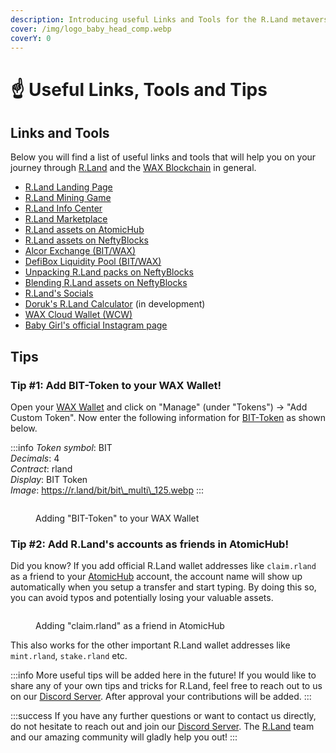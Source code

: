 ```yaml
---
description: Introducing useful Links and Tools for the R.Land metaverse!
cover: /img/logo_baby_head_comp.webp
coverY: 0
---
```


# ☝ Useful Links, Tools and Tips

## Links and Tools

Below you will find a list of useful links and tools that will help you on your journey through [R.Land](https://r.land/) and the [WAX Blockchain](https://on.wax.io/wax-io/) in general.

* [R.Land Landing Page](https://rland.world/)
* [R.Land Mining Game](https://play.r.land/mine)
* [R.Land Info Center](https://r.land/)
* [R.Land Marketplace](https://market.r.land/)
* [R.Land assets on AtomicHub](https://wax.atomichub.io/market?collection\_name=rland\&order=desc\&sort=created\&symbol=WAX)
* [R.Land assets on NeftyBlocks](https://neftyblocks.com/marketplace/listing?collection\_name=rland)
* [Alcor Exchange (BIT/WAX)](https://alcor.exchange/trade/bit-rland\_wax-eosio.token)&#x20;
* [DefiBox Liquidity Pool (BIT/WAX)](https://wax.defibox.io/marketDetail/131)
* [Unpacking R.Land packs on NeftyBlocks](https://neftyblocks.com/c/rland/packs)
* [Blending R.Land assets on NeftyBlocks](https://neftyblocks.com/c/rland/blends)
* [R.Land's Socials](/community/socials)
* [Doruk's R.Land Calculator](https://rlandtools.vercel.app/) (in development)
* [WAX Cloud Wallet (WCW)](https://wallet.wax.io/nfts)
* [Baby Girl's official Instagram page](https://www.instagram.com/pupbabygirl/)

## Tips

### **Tip #1:** Add BIT-Token to your WAX Wallet!

Open your [WAX Wallet](https://wallet.wax.io/dashboard) and click on "Manage" (under "Tokens") -> "Add Custom Token". Now enter the following information for [BIT-Token](/tokenomics/bit-token) as shown below.

:::info
_Token symbol_: BIT \
_Decimals_: 4 \
_Contract_: rland \
_Display_: BIT Token \
_Image_: https://r.land/bit/bit\_multi\_125.webp
:::

<figure><img src="/img/add BIT.PNG" alt="" /><figcaption><p>Adding "BIT-Token" to your WAX Wallet</p></figcaption></figure>

### Tip #2: Add R.Land's accounts as friends in AtomicHub!

Did you know? If you add official R.Land wallet addresses like `claim.rland` as a friend to your [AtomicHub](https://wax.atomichub.io/friends) account, the account name will show up automatically when you setup a transfer and start typing. By doing this so, you can avoid typos and potentially losing your valuable assets.

<figure><img src="/img/Find Friends.PNG" alt="" /><figcaption><p>Adding "claim.rland" as a friend in AtomicHub</p></figcaption></figure>

This also works for the other important R.Land wallet addresses like `mint.rland`, `stake.rland` etc.

:::info
More useful tips will be added here in the future! If you would like to share any of your own tips and tricks for R.Land, feel free to reach out to us on our [Discord Server](https://discord.gg/baVgr7MtUH). After approval your contributions will be added.&#x20;
:::

:::success
If you have any further questions or want to contact us directly, do not hesitate to reach out and join our [Discord Server](https://discord.gg/baVgr7MtUH). The [R.Land](https://r.land/) team and our amazing community will gladly help you out!
:::
